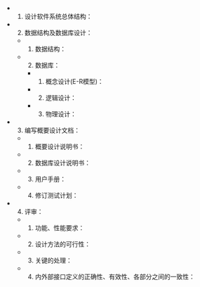 - 1. 设计软件系统总体结构：
- 2. 数据结构及数据库设计：
	- 1. 数据结构：
	- 2. 数据库：
		- 1. 概念设计(E-R模型)：
		- 2. 逻辑设计：
		- 3. 物理设计：
- 3. 编写概要设计文档：
	- 1. 概要设计说明书：
	- 2. 数据库设计说明书：
	- 3. 用户手册：
	- 4. 修订测试计划：
- 4. 评审：
	- 1. 功能、性能要求：
	- 2. 设计方法的可行性：
	- 3. 关键的处理：
	- 4. 内外部接口定义的正确性、有效性、各部分之间的一致性：